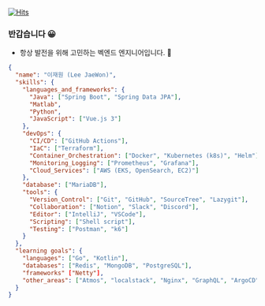 [![Hits](https://hits.seeyoufarm.com/api/count/incr/badge.svg?url=https%3A%2F%2Fgithub.com%2Fjlee38266%2Fhit-counter&count_bg=%2379C83D&title_bg=%23555555&icon=smugmug.svg&icon_color=%232BB880&title=hits+this+profile%21&edge_flat=false)](https://hits.seeyoufarm.com)
### 반갑습니다 😀
- 항상 발전을 위해 고민하는 벡엔드 엔지니어입니다. 🌱

``` json
{
  "name": "이재원 (Lee JaeWon)",
  "skills": {
    "languages_and_frameworks": {
      "Java": ["Spring Boot", "Spring Data JPA"],
      "Matlab",
      "Python",
      "JavaScript": ["Vue.js 3"]
    },
    "devOps": {
      "CI/CD": ["GitHub Actions"],
      "IaC": ["Terraform"],
      "Container_Orchestration": ["Docker", "Kubernetes (k8s)", "Helm"],
      "Monitoring_Logging": ["Prometheus", "Grafana"],
      "Cloud_Services": ["AWS (EKS, OpenSearch, EC2)"]
    },
    "database": ["MariaDB"],
    "tools": {
      "Version_Control": ["Git", "GitHub", "SourceTree", "Lazygit"],
      "Collaboration": ["Notion", "Slack", "Discord"],
      "Editor": ["IntelliJ", "VSCode"],
      "Scripting": ["Shell script"],
      "Testing": ["Postman", "k6"]
    }
  },
  "learning goals": {
    "languages": ["Go", "Kotlin"],
    "databases": ["Redis", "MongoDB", "PostgreSQL"],
    "frameworks" ["Netty"],
    "other_areas": ["Atmos", "localstack", "Nginx", "GraphQL", "ArgoCD", "Fluent Bit", "Tilt"]
  }
}
```
<!-- ![Jaewon's GitHub stats](https://github-readme-stats.vercel.app/api?username=jlee38266&show_icons=true&theme=tokyonight) />


<!--<div style="display: flex;">
  <img src="https://github-readme-stats.vercel.app/api?username=jlee38266&show_icons=true" alt="jlee38266's github stats" />
   <a href="https://solved.ac/akdmf23">
    <img src="http://mazassumnida.wtf/api/generate_badge?boj=akdmf23" alt="solved.ac tier" />
  </a> 
</div>-->
<!--
![jlee38266's github stats](https://github-readme-stats.vercel.app/api?username=jlee38266&show_icons=true)
[![solved.ac tier](http://mazassumnida.wtf/api/generate_badge?boj=akdmf23)](https://solved.ac/akdmf23)
-->

